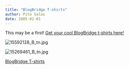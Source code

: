 ```yaml
---
title: "BlogBridge T-shirts"
author: Pito Salas
date: 2005-02-01
---
```


This may be a first! [Get your cool BlogBridge t-shirts
here!](<http://www.cafepress.com/blogbridge>)

>>

>>
![15592128_B_tn.jpg](https://i0.wp.com/s3.media.squarespace.com/production/1075723/12829350/weblogs/archives/15592128_B_tn.jpg?resize=240%2C240)

>>

>>
![15269461_B_tn.jpg](https://i0.wp.com/s3.media.squarespace.com/production/1075723/12829350/weblogs/archives/15269461_B_tn.jpg?resize=240%2C240)


[BlogBridge T-shirts](None)

